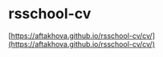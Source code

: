 # rsschool-cv
 [https://aftakhova.github.io/rsschool-cv/cv/](https://aftakhova.github.io/rsschool-cv/cv/)
 
